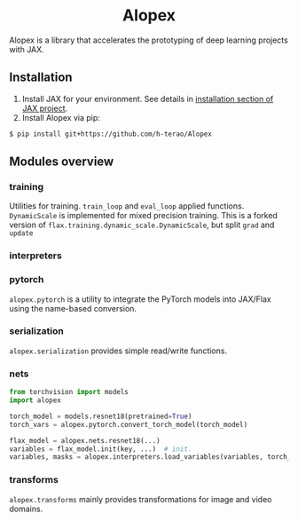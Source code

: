 <h1 align='center'>Alopex</h1>

Alopex is a library that accelerates the prototyping of deep learning projects with JAX.

## Installation

1. Install JAX for your environment. See details in [installation section of JAX project](https://github.com/google/jax#installation).
2. Install Alopex via pip:
```bash
$ pip install git+https://github.com/h-terao/Alopex
```

## Modules overview

### training

Utilities for training. `train_loop` and `eval_loop` applied functions. `DynamicScale` is implemented for mixed precision training. This is a forked version of `flax.training.dynamic_scale.DynamicScale`, but split `grad` and `update`

### interpreters

### pytorch

`alopex.pytorch` is a utility to integrate the PyTorch models into JAX/Flax using the name-based conversion.

### serialization

`alopex.serialization` provides simple read/write functions.

### nets

```python
from torchvision import models
import alopex

torch_model = models.resnet18(pretrained=True)
torch_vars = alopex.pytorch.convert_torch_model(torch_model)

flax_model = alopex.nets.resnet18(...)
variables = flax_model.init(key, ...)  # init.
variables, masks = alopex.interpreters.load_variables(variables, torch_vars)
```

### transforms

`alopex.transforms` mainly provides transformations for image and video domains.